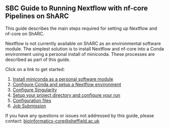 ## SBC Guide to Running Nextflow with nf-core Pipelines on ShARC

This guide describes the main steps required for setting up Nextflow and nf-core on ShARC.

Nextflow is not currently available on ShARC as an environmental software module. The simplest solution is to install Nextflow and nf-core into a Conda environment using a personal install of miniconda. These processes are described as part of this guide.

Click on a link to get started:

1. [Install miniconda as a personal software module](./user_guide/install_miniconda.md)
2. [Configure Conda and setup a Nextflow environment](./user_guide/configure_conda_and_nextflow.md)
3. [Configure Singularity](./user_guide/configure_singularity.md)
4. [Setup your project directory and configure your run](./user_guide/project_setup.md)
5. [Configuration files](./user_guide/config_files.md)
6. [Job Submission](./user_guide/job_submission.md)

If you have any questions or issues not addressed by this guide, please contact: [bioinformatics-core@sheffield.ac.uk](mailto:bioinformatics-core@sheffield.ac.uk)
